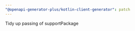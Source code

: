 ```yaml
---
"@openapi-generator-plus/kotlin-client-generator": patch
---
```


Tidy up passing of supportPackage
